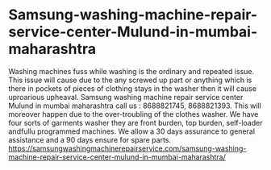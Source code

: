 # Samsung-washing-machine-repair-service-center-Mulund-in-mumbai-maharashtra
 Washing machines fuss while washing is the ordinary and repeated issue. This issue will cause due to the any screwed up part or anything which is there in pockets of pieces of clothing stays in the washer then it will cause uproarious upheaval.  Samsung washing machine repair service center Mulund in mumbai maharashtra  call us : 8688821745, 8688821393.  This will moreover happen due to the over-troubling of the clothes washer. We have four sorts of garments washer they are front burden, top burden, self-loader andfullu programmed machines. We allow a 30 days assurance to general assistance and a 90 days ensure for spare parts.  https://samsungwashingmachinerepairservice.com/samsung-washing-machine-repair-service-center-mulund-in-mumbai-maharashtra/
